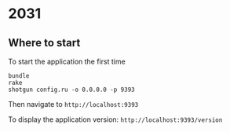 2031
==========================

## Where to start
To start the application the first time
```
bundle
rake
shotgun config.ru -o 0.0.0.0 -p 9393
```

Then navigate to `http://localhost:9393`

To display the application version: `http://localhost:9393/version`
